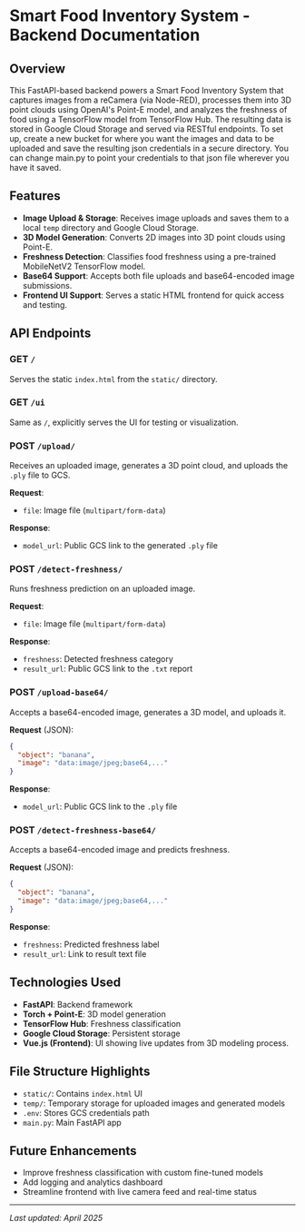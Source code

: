 
# Smart Food Inventory System - Backend Documentation

## Overview

This FastAPI-based backend powers a Smart Food Inventory System that captures images from a reCamera (via Node-RED), processes them into 3D point clouds using OpenAI's Point-E model, and analyzes the freshness of food using a TensorFlow model from TensorFlow Hub. The resulting data is stored in Google Cloud Storage and served via RESTful endpoints.
To set up, create a new bucket for where you want the images and data to be uploaded and save the resulting json credentials in a secure directory. You can change main.py to point your credentials to that json file wherever you have it saved.  
## Features

- **Image Upload & Storage**: Receives image uploads and saves them to a local `temp` directory and Google Cloud Storage.
- **3D Model Generation**: Converts 2D images into 3D point clouds using Point-E.
- **Freshness Detection**: Classifies food freshness using a pre-trained MobileNetV2 TensorFlow model.
- **Base64 Support**: Accepts both file uploads and base64-encoded image submissions.
- **Frontend UI Support**: Serves a static HTML frontend for quick access and testing.

## API Endpoints

### GET `/`
Serves the static `index.html` from the `static/` directory.

### GET `/ui`
Same as `/`, explicitly serves the UI for testing or visualization.

### POST `/upload/`
Receives an uploaded image, generates a 3D point cloud, and uploads the `.ply` file to GCS.

**Request**:
- `file`: Image file (`multipart/form-data`)

**Response**:
- `model_url`: Public GCS link to the generated `.ply` file

### POST `/detect-freshness/`
Runs freshness prediction on an uploaded image.

**Request**:
- `file`: Image file (`multipart/form-data`)

**Response**:
- `freshness`: Detected freshness category
- `result_url`: Public GCS link to the `.txt` report

### POST `/upload-base64/`
Accepts a base64-encoded image, generates a 3D model, and uploads it.

**Request** (JSON):
```json
{
  "object": "banana",
  "image": "data:image/jpeg;base64,..."
}
```

**Response**:
- `model_url`: Public GCS link to the `.ply` file

### POST `/detect-freshness-base64/`
Accepts a base64-encoded image and predicts freshness.

**Request** (JSON):
```json
{
  "object": "banana",
  "image": "data:image/jpeg;base64,..."
}
```

**Response**:
- `freshness`: Predicted freshness label
- `result_url`: Link to result text file

## Technologies Used

- **FastAPI**: Backend framework
- **Torch + Point-E**: 3D model generation
- **TensorFlow Hub**: Freshness classification
- **Google Cloud Storage**: Persistent storage
- **Vue.js (Frontend)**: UI showing live updates from 3D modeling process.

## File Structure Highlights

- `static/`: Contains `index.html` UI
- `temp/`: Temporary storage for uploaded images and generated models
- `.env`: Stores GCS credentials path
- `main.py`: Main FastAPI app

## Future Enhancements
- Improve freshness classification with custom fine-tuned models
- Add logging and analytics dashboard
- Streamline frontend with live camera feed and real-time status

---

*Last updated: April 2025*
